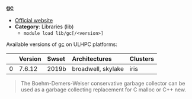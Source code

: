 ### [gc](https://hboehm.info/gc/)

* [Official website](https://hboehm.info/gc/)
* __Category__: Libraries (lib)
    -  `module load lib/gc[/<version>]`

Available versions of [gc](https://hboehm.info/gc/) on ULHPC platforms:

|    | Version   | Swset   | Architectures      | Clusters   |
|---:|:----------|:--------|:-------------------|:-----------|
|  0 | 7.6.12    | 2019b   | broadwell, skylake | iris       |

> The Boehm-Demers-Weiser conservative garbage collector can be used as a garbage collecting replacement for C malloc or C++ new.

